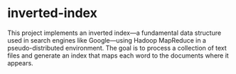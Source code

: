 # inverted-index
This project implements an inverted index—a fundamental data structure used in search engines like Google—using Hadoop MapReduce in a pseudo-distributed environment. The goal is to process a collection of text files and generate an index that maps each word to the documents where it appears.
